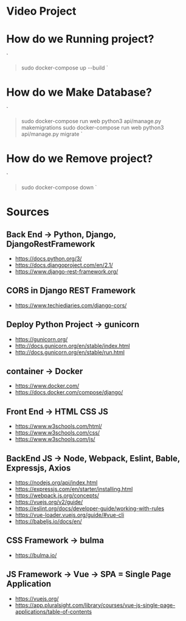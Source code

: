 #  Video Project


# How do we Running project?
`
> sudo docker-compose up --build
`

# How do we Make Database?
`
> sudo docker-compose run web python3 api/manage.py makemigrations
> sudo docker-compose run web python3 api/manage.py migrate
`

# How do we Remove project?
`
> sudo docker-compose down
`

# Sources

## Back End -> Python, Django, DjangoRestFramework
- https://docs.python.org/3/
- https://docs.djangoproject.com/en/2.1/
- https://www.django-rest-framework.org/

## CORS in Django REST Framework
- https://www.techiediaries.com/django-cors/

## Deploy Python Project -> gunicorn
- https://gunicorn.org/
- http://docs.gunicorn.org/en/stable/index.html
- http://docs.gunicorn.org/en/stable/run.html


## container -> Docker
- https://www.docker.com/
- https://docs.docker.com/compose/django/


## Front End -> HTML CSS JS
- https://www.w3schools.com/html/
- https://www.w3schools.com/css/
- https://www.w3schools.com/js/


## BackEnd JS -> Node, Webpack, Eslint, Bable, Expressjs, Axios
- https://nodejs.org/api/index.html
- https://expressjs.com/en/starter/installing.html
- https://webpack.js.org/concepts/
- https://vuejs.org/v2/guide/
- https://eslint.org/docs/developer-guide/working-with-rules
- https://vue-loader.vuejs.org/guide/#vue-cli
- https://babeljs.io/docs/en/


## CSS Framework -> bulma
- https://bulma.io/


## JS Framework -> Vue -> SPA = Single Page Application
- https://vuejs.org/
- https://app.pluralsight.com/library/courses/vue-js-single-page-applications/table-of-contents
